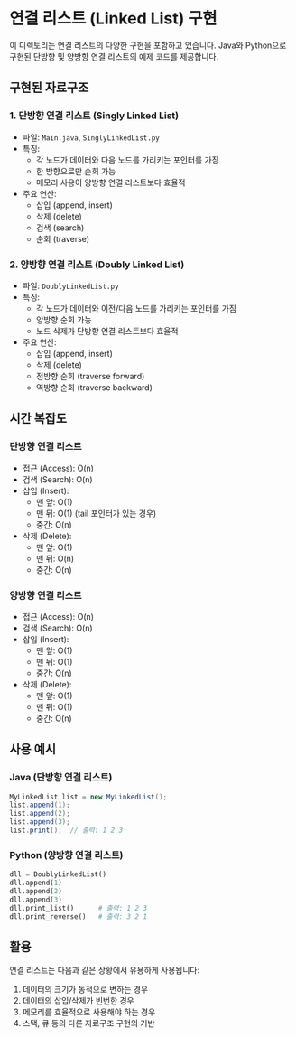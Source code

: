 # 연결 리스트 (Linked List) 구현

이 디렉토리는 연결 리스트의 다양한 구현을 포함하고 있습니다. Java와 Python으로 구현된 단방향 및 양방향 연결 리스트의 예제 코드를 제공합니다.

## 구현된 자료구조

### 1. 단방향 연결 리스트 (Singly Linked List)
- 파일: `Main.java`, `SinglyLinkedList.py`
- 특징:
  - 각 노드가 데이터와 다음 노드를 가리키는 포인터를 가짐
  - 한 방향으로만 순회 가능
  - 메모리 사용이 양방향 연결 리스트보다 효율적
- 주요 연산:
  - 삽입 (append, insert)
  - 삭제 (delete)
  - 검색 (search)
  - 순회 (traverse)

### 2. 양방향 연결 리스트 (Doubly Linked List)
- 파일: `DoublyLinkedList.py`
- 특징:
  - 각 노드가 데이터와 이전/다음 노드를 가리키는 포인터를 가짐
  - 양방향 순회 가능
  - 노드 삭제가 단방향 연결 리스트보다 효율적
- 주요 연산:
  - 삽입 (append, insert)
  - 삭제 (delete)
  - 정방향 순회 (traverse forward)
  - 역방향 순회 (traverse backward)

## 시간 복잡도

### 단방향 연결 리스트
- 접근 (Access): O(n)
- 검색 (Search): O(n)
- 삽입 (Insert):
  - 맨 앞: O(1)
  - 맨 뒤: O(1) (tail 포인터가 있는 경우)
  - 중간: O(n)
- 삭제 (Delete):
  - 맨 앞: O(1)
  - 맨 뒤: O(n)
  - 중간: O(n)

### 양방향 연결 리스트
- 접근 (Access): O(n)
- 검색 (Search): O(n)
- 삽입 (Insert):
  - 맨 앞: O(1)
  - 맨 뒤: O(1)
  - 중간: O(n)
- 삭제 (Delete):
  - 맨 앞: O(1)
  - 맨 뒤: O(1)
  - 중간: O(n)

## 사용 예시

### Java (단방향 연결 리스트)
```java
MyLinkedList list = new MyLinkedList();
list.append(1);
list.append(2);
list.append(3);
list.print();  // 출력: 1 2 3
```

### Python (양방향 연결 리스트)
```python
dll = DoublyLinkedList()
dll.append(1)
dll.append(2)
dll.append(3)
dll.print_list()      # 출력: 1 2 3
dll.print_reverse()   # 출력: 3 2 1
```

## 활용

연결 리스트는 다음과 같은 상황에서 유용하게 사용됩니다:
1. 데이터의 크기가 동적으로 변하는 경우
2. 데이터의 삽입/삭제가 빈번한 경우
3. 메모리를 효율적으로 사용해야 하는 경우
4. 스택, 큐 등의 다른 자료구조 구현의 기반
